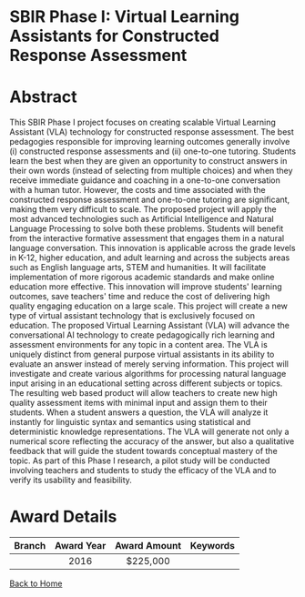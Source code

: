 
SBIR Phase I: Virtual Learning Assistants for Constructed Response Assessment
=============================================================================

# Abstract


This SBIR Phase I project focuses on creating scalable Virtual Learning Assistant (VLA) technology for constructed response assessment. The best pedagogies responsible for improving learning outcomes generally involve (i) constructed response assessments and (ii) one-to-one tutoring. Students learn the best when they are given an opportunity to construct answers in their own words (instead of selecting from multiple choices) and when they receive immediate guidance and coaching in a one-to-one conversation with a human tutor. However, the costs and time associated with the constructed response assessment and one-to-one tutoring are significant, making them very difficult to scale. The proposed project will apply the most advanced technologies such as Artificial Intelligence and Natural Language Processing to solve both these problems. Students will benefit from the interactive formative assessment that engages them in a natural language conversation. This innovation is applicable across the grade levels in K-12, higher education, and adult learning and across the subjects areas such as English language arts, STEM and humanities. It will facilitate implementation of more rigorous academic standards and make online education more effective. This innovation will improve students' learning outcomes, save teachers' time and reduce the cost of delivering high quality engaging education on a large scale. This project will create a new type of virtual assistant technology that is exclusively focused on education. The proposed Virtual Learning Assistant (VLA) will advance the conversational AI technology to create pedagogically rich learning and assessment environments for any topic in a content area. The VLA is uniquely distinct from general purpose virtual assistants in its ability to evaluate an answer instead of merely serving information. This project will investigate and create various algorithms for processing natural language input arising in an educational setting across different subjects or topics. The resulting web based product will allow teachers to create new high quality assessment items with minimal input and assign them to their students. When a student answers a question, the VLA will analyze it instantly for linguistic syntax and semantics using statistical and deterministic knowledge representations. The VLA will generate not only a numerical score reflecting the accuracy of the answer, but also a qualitative feedback that will guide the student towards conceptual mastery of the topic. As part of this Phase I research, a pilot study will be conducted involving teachers and students to study the efficacy of the VLA and to verify its usability and feasibility.  

# Award Details

|Branch|Award Year|Award Amount|Keywords|
| :---: | :---: | :---: | :---: |
||2016|$225,000||
  
  


[Back to Home](https://github.com/chrischow/dod_sbir_awards#248)
